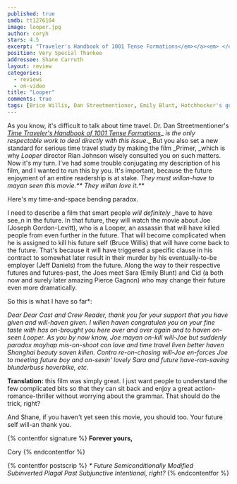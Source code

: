 ```yaml
---
published: true
imdb: tt1276104
image: looper.jpg
author: coryh
stars: 4.5
excerpt: "Traveler's Handbook of 1001 Tense Formations</em></a><em> </em>is the only respectable work to deal directly with this issue<em>."
position: Very Special Thankee
addressee: Shane Carruth
layout: review
categories: 
  - reviews
  - on-video
title: "Looper"
comments: true
tags: [Brice Willis, Dan Streetmentioner, Emily Blunt, Hotchhocker's guide to the galaxy, Joseph Gordon-Levitt, Looper, Primer, Rian Johnson, Shane Carruth, Time travel, Uncategorized]
---
```

As you know, it's difficult to talk about time travel. Dr. Dan Streetmentioner's [_Time Traveler's Handbook of 1001 Tense Formations_][1]_ _is the only respectable work to deal directly with this issue_._ But you also set a new standard for serious time travel study by making the film _Primer, _which is why _Looper_ director Rian Johnson wisely consulted you on such matters. Now it's my turn. I've had some trouble conjugating my description of his film, and I wanted to run this by you. It's important, because the future enjoyment of an entire readership is at stake. _They must willan-have to mayan seen this movie.** They willan love it.**_

   [1]: http://pages.cs.wisc.edu/~param/quotes/guide.html

Here's my time-and-space bending paradox.

I need to describe a film that smart people _will definitely_ _have to have see_n in the future. In that future, they will watch the movie about Joe (Joseph Gordon-Levitt), who is a Looper, an assassin that will have killed people from even further in the future. That will become complicated when he is assigned to kill his future self (Bruce Willis) that will have come back to the future. That's because it will have triggered a specific clause in his contract to somewhat later result in their murder by his eventually-to-be employer (Jeff Daniels) from the future. Along the way to their respective futures and futures-past, the Joes meet Sara (Emily Blunt) and Cid (a both now and surely later amazing Pierce Gagnon) who may change their future even more dramatically.

So this is what I have so far*:

_Dear Dear Cast and Crew Reader, thank you for your support that you have given and will-haven given. I willen haven congratulen you on your fine taste with has on-brought you here over and over again and to haven on-seen Looper. As you by now know, Joe mayan on-kill will-Joe but suddenly paradox mayhap mis-on-shoot con love and time travel liven better haven Shanghai beauty saven killen. Contra re-on-chasing will-Joe en-forces Joe to meeting future boy and on-sexin' lovely Sara and future have-ran-saving blunderbuss hoverbike, etc._

**Translation:** this film was simply great. I just want people to understand the few complicated bits so that they can sit back and enjoy a great action-romance-thriller without worrying about the grammar. That should do the trick, right?

And Shane, if you haven't yet seen this movie, you should too. Your future self will-an thank you.

{% contentfor signature %}
**Forever yours,**

Cory
{% endcontentfor %}

{% contentfor postscrip %}
_* Future Semiconditionally Modified Subinverted Plagal Past Subjunctive Intentional, right?_
{% endcontentfor %}
